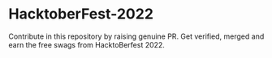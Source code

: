 # HacktoberFest-2022
Contribute in this repository by raising genuine PR. Get verified, merged and earn the free swags from HacktoBerfest 2022. 
